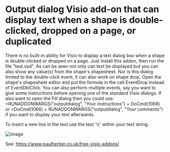 # Output dialog Visio add-on that can display text when a shape is double-clicked, dropped on a page, or duplicated

There is no built-in ability for Visio to display a text dialog box when a shape is double-clicked or dropped on a page. Just install this addon, then run the file "test.vsd".
As can be seen not only can text be displayed but you can also show any value(s) from the shape's shapesheet.
Nor is this dialog limited to the double-click event, it can also work on shape drop. Open the shape's shapesheet editor and put the formula in the cell EventDrop instead of EventDblClick.
You can also perform multiple events, say you want to give some instructions before opening one of the standard Visio dialogs. If also want to open the Fill dialog then you could use:
=RUNADDONWARGS("outputdialog", "Your instructions") + DoCmd(1066)
or
=DoCmd(1066) + RUNADDONWARGS("outputdialog", "Your comments")
if you want to display your text afterwards.

To insert a new line in the text use the text '\r' within your text string.

![image](https://github.com/user-attachments/assets/eab9f2d8-1b68-424c-a18a-7324949b65be)

See: https://www.paulherber.co.uk/free-visio-addons/

